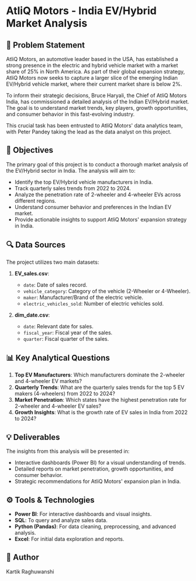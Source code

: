 # AtliQ Motors - India EV/Hybrid Market Analysis

## 🚗 Problem Statement

AtliQ Motors, an automotive leader based in the USA, has established a strong presence in the electric and hybrid vehicle market with a market share of 25% in North America. As part of their global expansion strategy, AtliQ Motors now seeks to capture a larger slice of the emerging Indian EV/Hybrid vehicle market, where their current market share is below 2%.

To inform their strategic decisions, Bruce Haryali, the Chief of AtliQ Motors India, has commissioned a detailed analysis of the Indian EV/Hybrid market. The goal is to understand market trends, key players, growth opportunities, and consumer behavior in this fast-evolving industry. 

This crucial task has been entrusted to AtliQ Motors' data analytics team, with Peter Pandey taking the lead as the data analyst on this project.

## 🎯 Objectives

The primary goal of this project is to conduct a thorough market analysis of the EV/Hybrid sector in India. The analysis will aim to:
- Identify the top EV/Hybrid vehicle manufacturers in India.
- Track quarterly sales trends from 2022 to 2024.
- Analyze the penetration rate of 2-wheeler and 4-wheeler EVs across different regions.
- Understand consumer behavior and preferences in the Indian EV market.
- Provide actionable insights to support AtliQ Motors' expansion strategy in India.

## 🔍 Data Sources

The project utilizes two main datasets:

1. **EV_sales.csv**:
   - `date`: Date of sales record.
   - `vehicle_category`: Category of the vehicle (2-Wheeler or 4-Wheeler).
   - `maker`: Manufacturer/Brand of the electric vehicle.
   - `electric_vehicles_sold`: Number of electric vehicles sold.

2. **dim_date.csv**:
   - `date`: Relevant date for sales.
   - `fiscal_year`: Fiscal year of the sales.
   - `quarter`: Fiscal quarter of the sales.

## 📊 Key Analytical Questions

1. **Top EV Manufacturers**: Which manufacturers dominate the 2-wheeler and 4-wheeler EV markets?
2. **Quarterly Trends**: What are the quarterly sales trends for the top 5 EV makers (4-wheelers) from 2022 to 2024?
3. **Market Penetration**: Which states have the highest penetration rate for 2-wheeler and 4-wheeler EV sales?
4. **Growth Insights**: What is the growth rate of EV sales in India from 2022 to 2024?

## 💡 Deliverables

The insights from this analysis will be presented in:
- Interactive dashboards (Power BI) for a visual understanding of trends.
- Detailed reports on market penetration, growth opportunities, and consumer behavior.
- Strategic recommendations for AtliQ Motors' expansion plan in India.

## ⚙️ Tools & Technologies

- **Power BI**: For interactive dashboards and visual insights.
- **SQL**: To query and analyze sales data.
- **Python (Pandas)**: For data cleaning, preprocessing, and advanced analysis.
- **Excel**: For initial data exploration and reports.

## 📝 Author 
Kartik Raghuwanshi 
   
